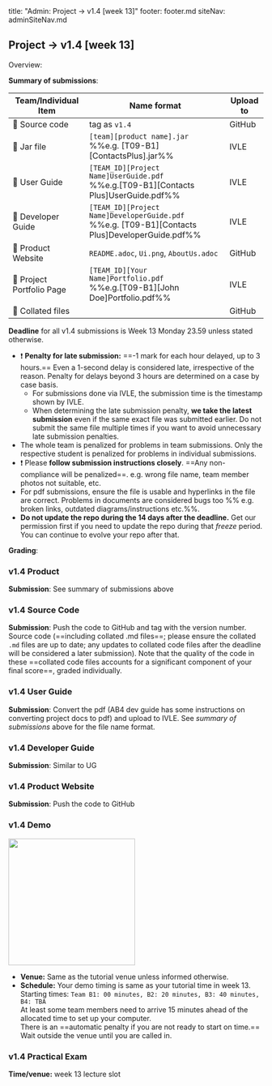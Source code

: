 <frontmatter>
title: "Admin: Project → v1.4 [week 13]"
footer: footer.md
siteNav: adminSiteNav.md
</frontmatter>

<link rel="stylesheet" href="../css/main.css">
<link rel="stylesheet" href="../css/admin.css">

<include src="../common/header.md" />

<div class="website-content" id="main">

<div id="title">

## Project → v1.4 [week 13]
</div>
<div id="body">

<tip-box>

Overview: <include src="project-timeline.md#v14-overview" inline />
</tip-box>

**Summary of submissions**:

Team/Individual Item | Name format | Upload to
-------------------- | ----------- | ---------
:busts_in_silhouette: Source code |  tag as `v1.4` | GitHub
:busts_in_silhouette: Jar file |  `[team][product name].jar`<br>%%e.g. [T09-B1][ContactsPlus].jar%% | IVLE
:busts_in_silhouette: User Guide | `[TEAM_ID][Project Name]UserGuide.pdf`<br>  %%e.g.[T09-B1][Contacts Plus]UserGuide.pdf%% | IVLE
:busts_in_silhouette: Developer Guide | `[TEAM_ID][Project Name]DeveloperGuide.pdf`<br> %%e.g. [T09-B1][Contacts Plus]DeveloperGuide.pdf%% | IVLE
:busts_in_silhouette: Product Website | `README.adoc`, `Ui.png`, `AboutUs.adoc` | GitHub
:bust_in_silhouette: Project Portfolio Page | `[TEAM_ID][Your Name]Portfolio.pdf`<br> %%e.g.[T09-B1][John Doe]Portfolio.pdf%% | IVLE
:bust_in_silhouette: Collated files | | GitHub

**Deadline** for all v1.4 submissions is Week 13 Monday 23.59 unless stated otherwise.

<tip-box> 

* :exclamation: **Penalty for late submission:** ==-1 mark for each hour delayed, up to 3 hours.== Even a 1-second delay is considered late, irrespective of the reason. Penalty for delays beyond 3 hours are determined on a case by case basis. 
  * For submissions done via IVLE, the submission time is the timestamp shown by IVLE.
  * When determining the late submission penalty, **we take the latest submission** even if the same exact file was submitted earlier. Do not submit the same file multiple times if you want to avoid unnecessary late submission penalties.
* The whole team is penalized for problems in team submissions. Only the respective student is penalized for problems in individual submissions. 
* :exclamation: Please **follow submission instructions closely**. ==Any non-compliance will be penalized==. e.g. wrong file name, team member photos not suitable, etc.
* For pdf submissions, ensure the file is usable and hyperlinks in the file are correct. Problems in documents are considered bugs too %%&nbsp;e.g. broken links, outdated diagrams/instructions etc.%%.
* **Do not update the repo during the 14 days after the deadline.** Get our permission first if you need to update the repo during that _freeze_ period. You can continue to evolve your repo after that. 
</tip-box>

**Grading**: 

<panel src="project-assessment.md" header="%%Admin {{ icon_embedding }} Project: Assessment%%" />


### v1.4 Product

<panel src="project-deliverables.md#project-deliverables-executable" header="%%Admin {{ icon_embedding }} Project → Deliverables → Executable%%" />
<p/>

**Submission**: See summary of submissions above 


### v1.4 Source Code

<panel src="project-deliverables.md#project-deliverables-sourcecode" header="%%Admin {{ icon_embedding }} Project → Deliverables → Source Code%%" />
<p/>

**Submission**: Push the code to GitHub and tag with the version number. Source code (==including collated .md files==; please ensure the collated `.md` files are up to date; any updates to collated code files after the deadline will be considered a later submission). Note that the quality of the code in these ==collated code files accounts for a significant component of your final score==, graded individually.


### v1.4 User Guide

<panel src="project-deliverables.md#project-deliverables-ug" header="%%Admin {{ icon_embedding }} Project → Deliverables → User Guide%%" />
<p/>

**Submission**: Convert the pdf (AB4 dev guide has some instructions on converting project docs to pdf) and upload to IVLE. See _summary of submissions_ above for the file name format.


### v1.4 Developer Guide

<panel src="project-deliverables.md#project-deliverables-dg" header="%%Admin {{ icon_embedding }} Project → Deliverables → Developer Guide%%" />
<p/>

**Submission**: Similar to UG


### v1.4 Product Website

<panel src="project-deliverables.md#project-deliverables-website" header="%%Admin {{ icon_embedding }} Project → Deliverables → Product Website%%" />
<p/>

**Submission**: Push the code to GitHub


### v1.4 Demo

<img src="{{baseUrl}}/admin/images/v05demo.png" style="width: 250px">

<panel src="project-deliverables.md#project-deliverables-demo" header="%%Admin {{ icon_embedding }} Project → Deliverables → Demo%%" />
<p/>

* **Venue:** Same as the tutorial venue unless informed otherwise.
* **Schedule:** Your demo timing is same as your tutorial time in week 13.  
    Starting times: `Team B1: 00 minutes, B2: 20 minutes, B3: 40 minutes, B4: TBA`<br>
    At least some team members need to arrive 15 minutes ahead of the allocated time to set up your computer.<br> 
    There is an ==automatic penalty if you are not ready to start on time.==<br>
    Wait outside the venue until you are called in.
    

### v1.4 Practical Exam

<panel src="project-deliverables.md#project-deliverables-practicalexam" header="%%Admin {{ icon_embedding }} Project → Deliverables → Practical Exam%%" />
<p/>

**Time/venue:** week 13 lecture slot


</div>